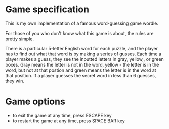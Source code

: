 # Game specification

This is my own implementation of a famous word-guessing game wordle. 

For those of you who don't know what this game is about, the rules are pretty simple.

There is a particular 5-letter English word for each puzzle, and the player has to find out what that word is by making a series of gusses. Each time a player makes a guess, they see the inputted letters in gray, yellow,, or green boxes. Gray means the letter is not in the word, yellow - the letter is in the word, but not at that postion and green means the letter is in the word at that position. If a player guesses the secret word in less than 6 guesses, they win.

# Game options

- to exit the game at any time, press ESCAPE key
- to restart the game at any time, press SPACE BAR key 
